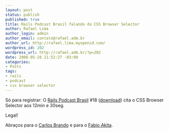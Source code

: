```yaml
--- 
layout: post
status: publish
published: true
title: Rails Podcast Brasil falando do CSS Browser Selector
author: Rafael Lima
author_login: admin
author_email: contato@rafael.adm.br
author_url: http://rafael.lima.myopenid.com/
wordpress_id: 202
wordpress_url: http://rafael.adm.br/?p=202
date: 2008-05-28 21:52:27 -03:00
categories: 
- Posts
tags: 
- rails
- podcast
- css browser selector
---
```

S&oacute; para registrar: O <a href="http://www.rubyonrails.pro.br/podcasts">Rails Podcast Brasil</a> #18 (<a href="http://download.podcast.rubyonrails.pro.br/RailsPodcastBrasil_018.mp3">download</a>) cita o CSS Browser Selector aos 12min e 30seg.

Legal!

Abra&ccedil;os para o <a href="http://www.nomedojogo.com">Carlos Brando</a> e para o <a href="http://www.akitaonrails.com/">Fabio Akita</a>.
